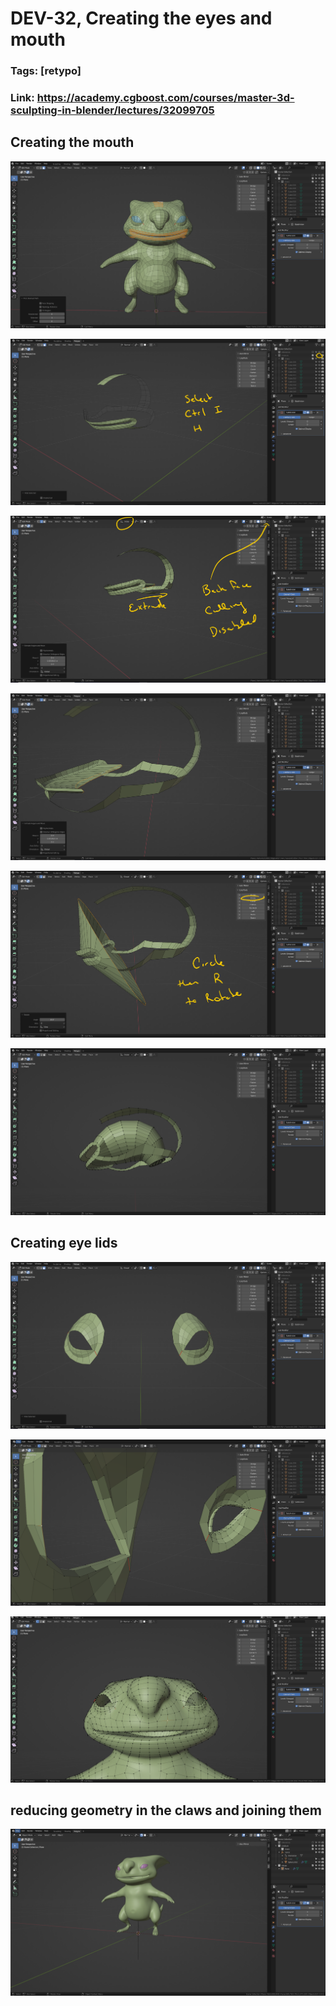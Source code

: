 # DEV-32, Creating the eyes and mouth
### Tags: [retypo]
### Link: <https://academy.cgboost.com/courses/master-3d-sculpting-in-blender/lectures/32099705>

## Creating the mouth

![](../images/DEV-32/DEV-32-A1.png)

![](../images/DEV-32/DEV-32-A2.png)

![](../images/DEV-32/DEV-32-A3.png)

![](../images/DEV-32/DEV-32-A4.png)

![](../images/DEV-32/DEV-32-A5.png)

![](../images/DEV-32/DEV-32-A6.png)

## Creating eye lids

![](../images/DEV-32/DEV-32-B1.png)

![](../images/DEV-32/DEV-32-B2.png)

![](../images/DEV-32/DEV-32-B3.png)

## reducing geometry in the claws and joining them

![](../images/DEV-32/DEV-32-C1.png)